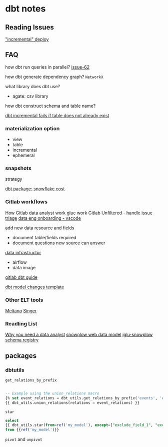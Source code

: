 # dbt notes

## Reading Issues

["incremental" deploy](https://github.com/fishtown-analytics/dbt/issues/48)


## FAQ

how dbt run queries in parallel? [issue-62](https://github.com/fishtown-analytics/dbt/issues/62)

how dbt generate dependency graph? `NetworkX`

what library does dbt use?
- agate: csv library

how dbt construct schema and table name?

[dbt incremental fails if table does not already exist](https://github.com/fishtown-analytics/dbt/issues/130)


### materialization option

- view
- table
- incremental
- ephemeral


### snapshots

strategy

[dbt package: snowflake cost](https://gitlab.com/gitlab-data/snowflake_spend)


### Gitlab workflows
 
[How Gitlab data analyst work](https://about.gitlab.com/handbook/business-ops/data-team/#how-we-work)
[glue work](https://www.locallyoptimistic.com/post/glue-work/)
[Gitlab Unfiltered - handle issue triage](https://www.youtube.com/playlist?list=PL05JrBw4t0KrRVTZY33WEHv8SjlA_-keI)
[data eng onboarding - vscode](https://www.youtube.com/watch?v=t5eoNLUl3x0&list=PL05JrBw4t0KrRVTZY33WEHv8SjlA_-keI&index=22&t=0s)

add new data resource and fields
- document table/fields required
- document questions new source can answer

[data infrastructur](https://about.gitlab.com/handbook/business-ops/data-team/data-infrastructure/)
- airflow
- data image

[gitlab dbt guide](https://about.gitlab.com/handbook/business-ops/data-team/dbt-guide/)

[dbt model changes template](https://gitlab.com/gitlab-data/analytics/-/blob/master/.gitlab/merge_request_templates/dbt%20Model%20Changes.md)

### Other ELT tools

[Meltano](https://meltano.com/)
[Singer](https://meltano.com/)


### Readling List
[Why you need a data analyst](https://blog.getdbt.com/the-startup-founder-s-guide-to-analytics/)
[snowplow web data model](https://github.com/snowplow/snowplow-web-data-model)
[iglu-snowplow schema registry](https://github.com/snowplow/iglu)


## packages

### dbtutils

`get_relations_by_prefix`

```sql

-- Example using the union_relations macro
{% set event_relations = dbt_utils.get_relations_by_prefix('events', 'event_') %}
{{ dbt_utils.union_relations(relations = event_relations) }}

```

`star`
```sql
select
{{ dbt_utils.star(from=ref('my_model'), except=["exclude_field_1", "exclude_field_2"]) }}
from {{ref('my_model')}}
```

`pivot` and `unpivot`




